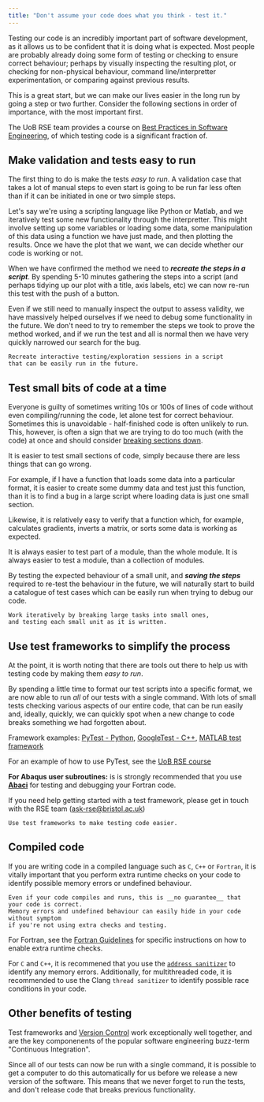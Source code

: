 ```yaml
---
title: "Don't assume your code does what you think - test it."
---
```


Testing our code is an incredibly important part of software development, as it
allows us to be confident that it is doing what is expected. Most people are 
probably already doing some form of testing or checking to ensure correct 
behaviour; perhaps by visually inspecting the resulting plot, or checking for
non-physical behaviour, command line/interpretter experimentation, or 
comparing against previous results. 

This is a great start, but we can make our lives easier in the long run by 
going a step or two further. Consider the following sections in order of 
importance, with the most important first.

The UoB RSE team provides a course on 
[Best Practices in Software Engineering](https://milliams.com/courses/software_engineering_best_practices/),
of which testing code is a significant fraction of. 

## Make validation and tests easy to run
The first thing to do is make the tests _easy to run_. A validation case that 
takes a lot of manual steps to even start is going to be run far less often 
than if it can be initiated in one or two simple steps. 

Let's say we're using a scripting language like Python or Matlab, and we 
iteratively test some new functionality through the interpretter. This might 
involve setting up some variables or loading some data, some manipulation of 
this data using a function we have just made, and then plotting the results. 
Once we have the plot that we want, we can decide whether our code is working 
or not. 

When we have confirmed the method we need to 
***recreate the steps in a script***. 
By spending 5-10 minutes gathering the steps into a script (and perhaps tidying
up our plot with a title, axis labels, etc) we can now re-run this test with 
the push of a button. 

Even if we still need to manually inspect the output to assess validity, we have
massively helped ourselves if we need to debug some functionality in the future. 
We don't need to try to remember the steps we took to prove the method worked, 
and if we run the test and all is normal then we have very quickly narrowed 
our search for the bug. 

```{admonition} Best Practice
Recreate interactive testing/exploration sessions in a script
that can be easily run in the future.
```

## Test small bits of code at a time
Everyone is guilty of sometimes writing 10s or 100s of lines of code without 
even compiling/running the code, let alone test for correct behaviour. Sometimes
this is unavoidable - half-finished code is often unlikely to run. This, 
however, is often a sign that we are trying to do too much (with the code) at
once and should consider [breaking sections down](single-responsibility.md). 

It is easier to test small sections of code, simply because there are less 
things that can go wrong. 

For example, if I have a function that loads some data into a 
particular format, it is easier to create some dummy data and test just 
this function, than it is to find a bug in a large script where loading data
is just one small section.

Likewise, it is relatively easy to verify that a function which, for example, 
calculates gradients, inverts a matrix, or sorts some data is working as 
expected.

It is always easier to test part of a module, than the whole module. It is 
always easier to test a module, than a collection of modules.

By testing the expected behaviour of a small unit, and ***saving the steps***
required to re-test the behaviour in the future, we will naturally start to
build a catalogue of test cases which can be easily run when trying to debug
our code. 

```{admonition} Best Practice
Work iteratively by breaking large tasks into small ones, 
and testing each small unit as it is written.
```


## Use test frameworks to simplify the process
At the point, it is worth noting that there are tools out there to help us 
with testing code by making them _easy to run_. 

By spending a little time to format our test scripts into a specific format, 
we are now able to run _all_ of our tests with a single command. With lots of
small tests checking various aspects of our entire code, that can be run easily
and, ideally, quickly, we can quickly spot when a new change to code breaks 
something we had forgotten about.

Framework examples: 
[PyTest - Python](https://docs.pytest.org/en/stable/), 
[GoogleTest - C++](https://github.com/google/googletest), 
[MATLAB test framework](https://uk.mathworks.com/help/matlab/matlab-unit-test-framework.html)

For an example of how to use PyTest, see the 
[UoB RSE course](https://milliams.com/courses/software_engineering_best_practices/)

__For Abaqus user subroutines:__ is is strongly recommended that you use
[__Abaci__](https://bristolcompositesinstitute.github.io/abaci/) for testing
and debugging your Fortran code.

If you need help getting started with a test framework, please get in touch 
with the RSE team ([ask-rse@bristol.ac.uk](mailto:ask-rse@bristol.ac.uk))

```{admonition} Best Practice
Use test frameworks to make testing code easier.
```


## Compiled code

If you are writing code in a compiled language such as `C`, `C++` or `Fortran`,
it is vitally important that you perform extra runtime checks on your
code to identify possible memory errors or undefined behaviour.

```{caution}
Even if your code compiles and runs, this is __no guarantee__ that your code is correct.
Memory errors and undefined behaviour can easily hide in your code without symptom
if you're not using extra checks and testing.
```

For Fortran, see the [Fortran Guidelines](https://bristolcompositesinstitute.github.io/RSE-Guide/abaqus-user-subroutines/fortran-style-guidelines#checking-code-correctness)
for specific instructions on how to enable extra runtime checks.

For `C` and `C++`, it is recommened that you use the [`address sanitizer`](https://www.osc.edu/resources/getting_started/howto/howto_use_address_sanitizer)
to identify any memory errors. Additionally, for multithreaded code, it is recommended to use the
Clang `thread sanitizer` to identify possible race conditions in your code.




## Other benefits of testing
Test frameworks and [Version Control](version-control.md) work exceptionally 
well together, and are the key componenents of the popular software engineering
buzz-term "Continuous Integration". 

Since all of our tests can now be run with a single command, it is possible 
to get a computer to do this automatically for us before we release a new 
version of the software. 
This means that we never forget to run the tests, and don't release code that 
breaks previous functionality. 



